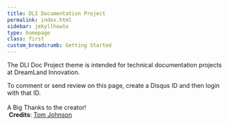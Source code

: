 ```yaml
---
title: DLI Documentation Project
permalink: index.html
sidebar: jekyllhowto
type: homepage
class: first
custom_breadcrumb: Getting Started
---
```


The DLI Doc Project theme is intended for technical documentation projects at DreamLand Innovation.

To comment or send review on this page, create a Disqus ID and then login with that ID.<br><br>A Big Thanks to the creator!<br>&nbsp;**<!--base32-c9gq6t9k68pp6eb7e4v78ebb6rw70uv7etnpgdkjewv6exbpc5hp6xbge1vk6vk5d1m3crbmc8vkavk86rt7exhn6thq8c1dc9gq6t9k68-base32-->Credits**: [Tom Johnson](https://idratherbewriting.com)